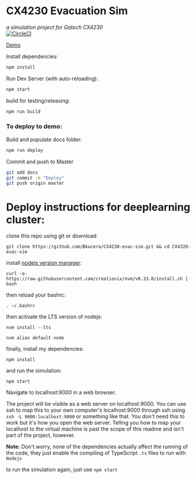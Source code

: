 # CX4230 Evacuation Sim
*a simulation project for Gatech CX4230*  
[![CircleCI](https://circleci.com/gh/Bkucera/CX4230-evac-sim.svg?style=svg)](https://circleci.com/gh/Bkucera/CX4230-evac-sim)

[Demo](http://kuc.io/CX4230-evac-sim/)

Install dependencies:

```bash
npm install
```

Run Dev Server (with auto-reloading):

```bash
npm start
```

build for testing/releasing:

```bash
npm run build
```

### To deploy to demo:

Build and populate docs folder:

```bash
npm run deploy
```

Commit and push to Master
```bash
git add docs
git commit -m "Deploy"
git push origin master
```

# Deploy instructions for deeplearning cluster:

clone this repo using git or download:
```
git clone https://github.com/Bkucera/CX4230-evac-sim.git && cd CX4320-evac-sim
```

install [nodejs version manager](https://github.com/creationix/nvm):
```
curl -o- https://raw.githubusercontent.com/creationix/nvm/v0.33.8/install.sh | bash
```

then reload your bashrc:
```
. ~/.bashrc
```

then activate the LTS version of nodejs:
```
nvm install --lts
```
```
nvm alias default node
```

finally, install my dependencies:
```
npm install
```
and run the simulation:
```
npm start
```
Navigate to localhost:9000 in a web browser.

The project will be visible as a web server on localhost:9000. You can use ssh to map this to your own computer's localhost:9000 through ssh using `ssh -L 9000:localhost:9000` or something like that.
You don't need this to work but it's how you open the web server.
Telling you how to map your localhost to the virtual machine is past the scope of this readme and isn't part of the project, however.

**Note:** Don't worry, none of the dependencies actually affect the running of the code, they just enable the compiling of TypeScript `.ts` files to run with `Nodejs`

to run the simulation again, just use `npm start`


